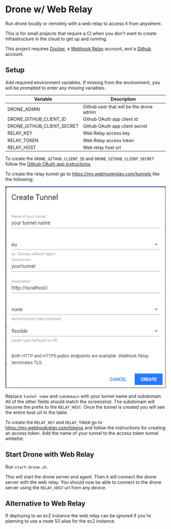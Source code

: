 # Drone w/ Web Relay
Run drone locally or remotely with a web relay to access it from anywhere.

This is for small projects that require a CI when you don't want to create infrastructure in the cloud to get up and running.

This project requires [Docker](https://www.docker.com/), a [Webhook Relay](https://my.webhookrelay.com) account, and a [Github](github.com) account.

## Setup
Add required environment variables. If missing from the environment, you will be prompted to enter any missing variables.

| Variable | Description |
| -------- | -------- |
| DRONE_ADMIN | Github user that will be the drone admin |
| DRONE_GITHUB_CLIENT_ID | Github OAuth app client id |
| DRONE_GITHUB_CLIENT_SECRET | Github OAuth app client secret |
| RELAY_KEY | Web Relay access key | 
| RELAY_TOKEN | Web Relay access token | 
| RELAY_HOST | Web relay host url  |

To create the `DRONE_GITHUB_CLIENT_ID` and `DRONE_GITHUB_CLIENT_SECRET` follow the [Github OAuth app instructions](https://developer.github.com/apps/building-oauth-apps/creating-an-oauth-app/).

To create the relay tunnel go to https://my.webhookrelay.com/tunnels like the following:

![create relay tunnel](create-tunnel.png)

Replace `tunnel name` and `subdomain` with your tunnel name and subdomain. All of the other fields should match the screenshot. The subdomain will become the prefix to the `RELAY_HOST`. Once the tunnel is created you will see the entire host url in the table.

To create the `RELAY_KEY` and `RELAY_TOKEN` go to https://my.webhookrelay.com/tokens and follow the instructions for creating an access token. Add the name of your tunnel to the access token tunnel whitelist.

## Start Drone with Web Relay
Run `start-drone.sh`.

This will start the drone server and agent. Then it will connect the drone server with the web relay. You should now be able to connect to the drone server using the `RELAY_HOST` url from any device.

## Alternative to Web Relay
If deploying to an ec2 instance the web relay can be ignored if you're planning to use a route 53 alias for the ec2 instance.

